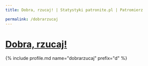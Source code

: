 ```yaml
---
title: Dobra, rzucaj! | Statystyki patronite.pl | Patromierz

permalink: /dobrarzucaj
---
```


# [Dobra, rzucaj!](https://patronite.pl/dobrarzucaj)

{% include profile.md name="dobrarzucaj" prefix="d" %}
